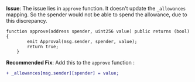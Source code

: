 **Issue**:
The issue lies in `approve` function. It doesn't update the `_allowances` mapping. So the spender would not be able to spend the allowance, due to this discrepancy.  

```solidity
function approve(address spender, uint256 value) public returns (bool) {
        emit Approval(msg.sender, spender, value);
        return true;
    }

```
**Recommended Fix**: 
Add this to the `approve` function :
```diff
+ _allowances[msg.sender][spender] = value;
```